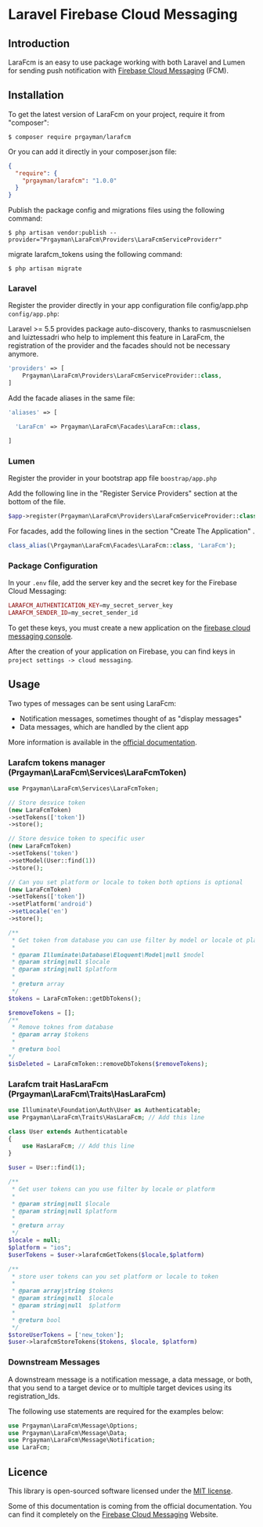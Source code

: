 # Laravel Firebase Cloud Messaging

## Introduction

LaraFcm is an easy to use package working with both Laravel and Lumen for sending push notification with [Firebase Cloud Messaging](https://firebase.google.com/docs/cloud-messaging/) (FCM).

## Installation

To get the latest version of LaraFcm on your project, require it from "composer":

    $ composer require prgayman/larafcm

Or you can add it directly in your composer.json file:

```json
{
  "require": {
    "prgayman/larafcm": "1.0.0"
  }
}
```

Publish the package config and migrations files using the following command:

    $ php artisan vendor:publish --provider="Prgayman\LaraFcm\Providers\LaraFcmServiceProviderr"

migrate larafcm_tokens using the following command:

    $ php artisan migrate

### Laravel

Register the provider directly in your app configuration file config/app.php `config/app.php`:

Laravel >= 5.5 provides package auto-discovery, thanks to rasmuscnielsen and luiztessadri who help to implement this feature in LaraFcm, the registration of the provider and the facades should not be necessary anymore.

```php
'providers' => [
    Prgayman\LaraFcm\Providers\LaraFcmServiceProvider::class,
]
```

Add the facade aliases in the same file:

```php
'aliases' => [

  'LaraFcm' => Prgayman\LaraFcm\Facades\LaraFcm::class,

]
```

### Lumen

Register the provider in your bootstrap app file `boostrap/app.php`

Add the following line in the "Register Service Providers" section at the bottom of the file.

```php
$app->register(Prgayman\LaraFcm\Providers\LaraFcmServiceProvider::class);
```

For facades, add the following lines in the section "Create The Application" .

```php
class_alias(\Prgayman\LaraFcm\Facades\LaraFcm::class, 'LaraFcm');
```

### Package Configuration

In your `.env` file, add the server key and the secret key for the Firebase Cloud Messaging:

```php
LARAFCM_AUTHENTICATION_KEY=my_secret_server_key
LARAFCM_SENDER_ID=my_secret_sender_id
```

To get these keys, you must create a new application on the [firebase cloud messaging console](https://console.firebase.google.com/).

After the creation of your application on Firebase, you can find keys in `project settings -> cloud messaging`.

## Usage

Two types of messages can be sent using LaraFcm:

- Notification messages, sometimes thought of as "display messages"
- Data messages, which are handled by the client app

More information is available in the [official documentation](https://firebase.google.com/docs/cloud-messaging/concept-options).

### Larafcm tokens manager (Prgayman\LaraFcm\Services\LaraFcmToken)

```php
use Prgayman\LaraFcm\Services\LaraFcmToken;

// Store desvice token
(new LaraFcmToken)
->setTokens(['token'])
->store();

// Store desvice token to specific user
(new LaraFcmToken)
->setTokens('token')
->setModel(User::find(1))
->store();

// Can you set platform or locale to token both options is optional
(new LaraFcmToken)
->setTokens(['token'])
->setPlatform('android')
->setLocale('en')
->store();

/**
 * Get token from database you can use filter by model or locale ot platform to get tokens
 *
 * @param Illuminate\Database\Eloquent\Model|null $model
 * @param string|null $locale
 * @param string|null $platform
 *
 * @return array
 */
$tokens = LaraFcmToken::getDbTokens();

$removeTokens = [];
/**
 * Remove toknes from database
 * @param array $tokens
 *
 * @return bool
*/
$isDeleted = LaraFcmToken::removeDbTokens($removeTokens);
```

### Larafcm trait HasLaraFcm (Prgayman\LaraFcm\Traits\HasLaraFcm)

```php
use Illuminate\Foundation\Auth\User as Authenticatable;
use Prgayman\LaraFcm\Traits\HasLaraFcm; // Add this line

class User extends Authenticatable
{
    use HasLaraFcm; // Add this line
}

$user = User::find(1);

/**
 * Get user tokens can you use filter by locale or platform
 *
 * @param string|null $locale
 * @param string|null $platform
 *
 * @return array
 */
$locale = null;
$platform = "ios";
$userTokens = $user->larafcmGetTokens($locale,$platform)

/**
 * store user tokens can you set platform or locale to token
 *
 * @param array|string $tokens
 * @param string|null  $locale
 * @param string|null  $platform
 *
 * @return bool
 */
$storeUserTokens = ['new_token'];
$user->larafcmStoreTokens($tokens, $locale, $platform)
```

### Downstream Messages

A downstream message is a notification message, a data message, or both, that you send to a target device or to multiple target devices using its registration_Ids.

The following use statements are required for the examples below:

```php
use Prgayman\LaraFcm\Message\Options;
use Prgayman\LaraFcm\Message\Data;
use Prgayman\LaraFcm\Message\Notification;
use LaraFcm;
```

## Licence

This library is open-sourced software licensed under the [MIT license](http://opensource.org/licenses/MIT).

Some of this documentation is coming from the official documentation. You can find it completely on the [Firebase Cloud Messaging](https://firebase.google.com/docs/cloud-messaging/) Website.
